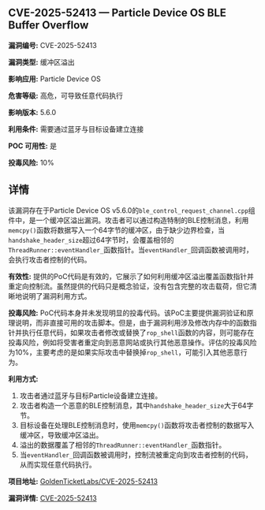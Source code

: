 ## CVE-2025-52413 — Particle Device OS BLE Buffer Overflow

**漏洞编号:** CVE-2025-52413

**漏洞类型:** 缓冲区溢出

**影响应用:** Particle Device OS

**危害等级:** 高危，可导致任意代码执行

**影响版本:** 5.6.0

**利用条件:** 需要通过蓝牙与目标设备建立连接

**POC 可用性:** 是

**投毒风险:** 10%

## 详情

该漏洞存在于Particle Device OS v5.6.0的`ble_control_request_channel.cpp`组件中，是一个缓冲区溢出漏洞。攻击者可以通过构造特制的BLE控制消息，利用`memcpy()`函数将数据写入一个64字节的缓冲区，由于缺少边界检查，当`handshake_header_size`超过64字节时，会覆盖相邻的`ThreadRunner::eventHandler_`函数指针。当`eventHandler_`回调函数被调用时，会执行攻击者控制的代码。

**有效性:**
提供的PoC代码是有效的，它展示了如何利用缓冲区溢出覆盖函数指针并重定向控制流。虽然提供的代码只是概念验证，没有包含完整的攻击载荷，但它清晰地说明了漏洞利用方式。

**投毒风险:**
PoC代码本身并未发现明显的投毒代码。该PoC主要提供漏洞验证和原理说明，而非直接可用的攻击脚本。但是，由于漏洞利用涉及修改内存中的函数指针并执行任意代码，如果攻击者修改或替换了`rop_shell`函数的内容，则可能存在投毒风险，例如将受害者重定向到恶意网站或执行其他恶意操作。评估的投毒风险为10%，主要考虑的是如果实际攻击中替换掉`rop_shell`，可能引入其他恶意行为。

**利用方式:**
1.  攻击者通过蓝牙与目标Particle设备建立连接。
2.  攻击者构造一个恶意的BLE控制消息，其中`handshake_header_size`大于64字节。
3.  目标设备在处理BLE控制消息时，使用`memcpy()`函数将攻击者控制的数据写入缓冲区，导致缓冲区溢出。
4.  溢出的数据覆盖了相邻的`ThreadRunner::eventHandler_`函数指针。
5.  当`eventHandler_`回调函数被调用时，控制流被重定向到攻击者控制的代码，从而实现任意代码执行。

**项目地址:** [GoldenTicketLabs/CVE-2025-52413](https://github.com/GoldenTicketLabs/CVE-2025-52413)

**漏洞详情:** [CVE-2025-52413](https://nvd.nist.gov/vuln/detail/CVE-2025-52413)